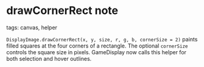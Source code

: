 # drawCornerRect note

tags: canvas, helper

`DisplayImage.drawCornerRect(x, y, size, r, g, b, cornerSize = 2)` paints filled squares at the four corners of a rectangle. The optional `cornerSize` controls the square size in pixels. GameDisplay now calls this helper for both selection and hover outlines.
